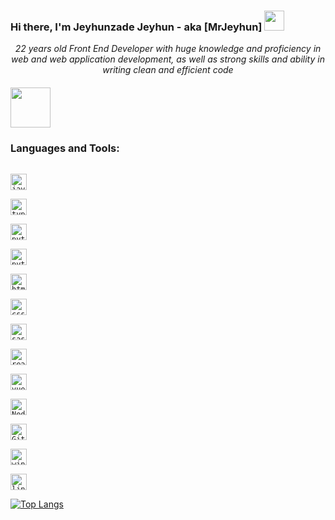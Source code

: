 ### Hi there, I'm Jeyhunzade Jeyhun - aka [MrJeyhun] <img src="https://github.com/blackcater/blackcater/raw/master/images/Hi.gif" height="32" />
<p align=center>
<em>22 years old Front End Developer with huge knowledge and proficiency in web and web application development, as well as strong skills and ability in writing clean and efficient code</em>
</p>

##### <a href='https://mrjeyhun.github.io/MrJeyhunPortfolio/'><img src="https://media.giphy.com/media/l1Oe5bzMJi5LVcbP0u/source.gif" height="64"></a>

### Languages and Tools:
[<code>
<img alt="javascript" width="26px" src="https://img.icons8.com/color/240/000000/javascript.png" />
</code>](https://developer.mozilla.org/en-US/docs/Web/JavaScript)
[<code>
<img alt="typescript" width="26px" src="https://img.icons8.com/color/240/000000/typescript.png" />
</code>](https://www.typescriptlang.org/)
[<code>
<img alt="python" width="26px" src="https://img.icons8.com/color/240/000000/python.png">
</code>](https://www.python.org/)
[<code>
<img alt="python" width="26px" src="https://img.icons8.com/color/240/000000/ruby-programming-language.png">
</code>](https://www.ruby-lang.org/en/)
[<code>
<img alt="html5" width="26px" src="https://img.icons8.com/color/240/000000/html-5.png">
</code>](https://developer.mozilla.org/en-US/docs/Web/HTML)
[<code>
<img alt="css3" width="26px" src="https://img.icons8.com/color/240/000000/css3.png">
</code>](https://developer.mozilla.org/en-US/docs/Web/CSS)
[<code>
<img alt="sass" width="26px" src="https://img.icons8.com/color/240/000000/sass.png">
</code>](https://sass-lang.com/)
[<code>
<img alt="react" width="26px" src="https://img.icons8.com/color/240/000000/react-native.png" />
</code>](https://reactjs.org/)
[<code>
<img alt="vue" width="26px" src="https://img.icons8.com/color/240/000000/vue-js.png">
</code>](https://vuejs.org/)
[<code>
<img alt="Node.js" width="26px" src="https://img.icons8.com/color/240/000000/nodejs.png">
</code>](https://nodejs.org/en/)
[<code>
<img alt="Git" width="26px" src="https://img.icons8.com/color/240/000000/git.png">
</code>](https://git-scm.com/)
[<code>
<img alt="windows" width="26px" src="https://img.icons8.com/color/240/000000/windows-10.png">
</code>](https://www.microsoft.com/en-us/windows)
[<code>
<img alt="linux" width="26px" src="https://img.icons8.com/color/96/000000/linux.png">
</code>](https://www.kernel.org/)

[![Top Langs](https://github-readme-stats.vercel.app/api/top-langs/?username=MrJeyhun)](https://github.com/anuraghazra/github-readme-stats)
